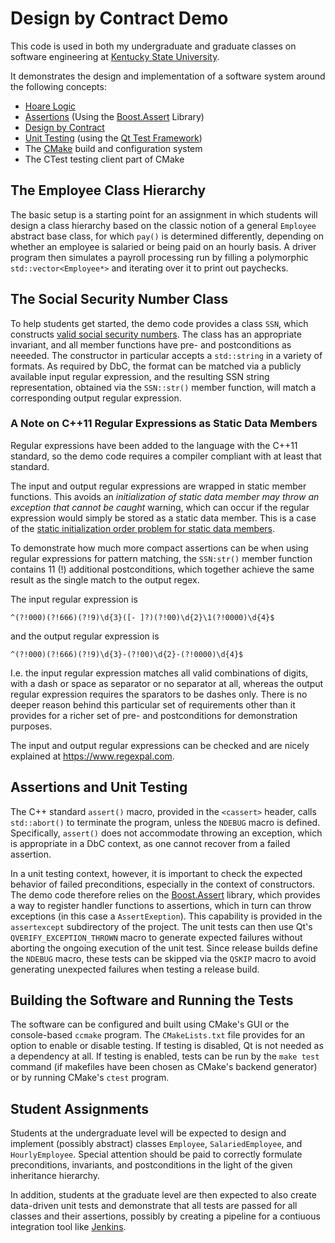 Design by Contract Demo
=======================

This code is used in both my undergraduate and graduate classes
on software engineering
at [Kentucky State University](https://www.kysu.edu).

It demonstrates the design and implementation of a software system
around the following concepts:
-   [Hoare Logic](https://en.wikipedia.org/wiki/Hoare_logic)
-   [Assertions](https://en.wikipedia.org/wiki/Assertion_(software_development))
    (Using the
    [Boost.Assert](https://www.boost.org/doc/libs/1_72_0/libs/assert/doc/html/assert.html)
    Library)
-   [Design by Contract](https://en.wikipedia.org/wiki/Design_by_contract)
-   [Unit Testing](https://en.wikipedia.org/wiki/Unit_testing)
    (using the [Qt Test Framework](https://doc.qt.io/qt-5/qttest-index.html))
-   The [CMake](https://cmake.org) build and configuration system
-   The CTest testing client part of CMake

The Employee Class Hierarchy
----------------------------

The basic setup is a starting point for an assignment
in which students will design a class hierarchy based on the classic
notion of a general `Employee` abstract base class,
for which `pay()` is determined differently,
depending on whether an employee is salaried or being paid on an hourly basis.
A driver program then simulates a payroll processing run
by filling a polymorphic `std::vector<Employee*>`
and iterating over it to print out paychecks.

The Social Security Number Class
--------------------------------

To help students get started,
the demo code provides a class `SSN`,
which constructs
[valid social security numbers](https://en.wikipedia.org/wiki/Social_Security_number#Valid_SSNs).
The class has an appropriate invariant,
and all member functions have pre- and postconditions as neeeded.
The constructor in particular accepts a `std::string` in a variety of formats.
As required by DbC, the format can be matched
via a publicly available input regular expression,
and the resulting SSN string representation,
obtained via the `SSN::str()` member function,
will match a corresponding output regular expression.

### A Note on C++11 Regular Expressions as Static Data Members

Regular expressions have been added to the language with the C++11 standard,
so the demo code requires a compiler compliant with at least that standard.

The input and output regular expressions are wrapped in static member functions.
This avoids an
*initialization of static data member may throw an exception that cannot be caught*
warning, which can occur
if the regular expression would simply be stored as a static data member.
This is a case of the
[static initialization order problem for static data members](https://isocpp.org/wiki/faq/ctors#static-init-order-on-first-use-members).

To demonstrate how much more compact assertions can be
when using regular expressions for pattern matching,
the `SSN:str()` member function contains 11 (!) additional postconditions,
which together achieve the same result as the single match to the output regex.

The input regular expression is
```
^(?!000)(?!666)(?!9)\d{3}([- ]?)(?!00)\d{2}\1(?!0000)\d{4}$
```
and the output regular expression is
```
^(?!000)(?!666)(?!9)\d{3}-(?!00)\d{2}-(?!0000)\d{4}$
```
I.e. the input regular expression matches all valid combinations of digits,
with a dash or space as separator or no separator at all,
whereas the output regular expression requires the sparators to be dashes only.
There is no deeper reason behind this particular set of requirements
other than it provides for a richer set of pre- and postconditions
for demonstration purposes.

The input and output regular expressions can be checked
and are nicely explained at <https://www.regexpal.com>.

Assertions and Unit Testing
---------------------------

The C++ standard `assert()` macro,
provided in the `<cassert>` header,
calls `std::abort()` to terminate the program,
unless the `NDEBUG` macro is defined.
Specifically,
`assert()` does not accommodate throwing an exception,
which is appropriate in a DbC context,
as one cannot recover from a failed assertion.

In a unit testing context, however,
it is important to check the expected behavior of failed preconditions,
especially in the context of constructors.
The demo code therefore relies on the
[Boost.Assert](https://www.boost.org/doc/libs/1_72_0/libs/assert/doc/html/assert.html)
library,
which provides a way to register handler functions to assertions,
which in turn can throw exceptions
(in this case a `AssertExeption`).
This capability is provided in the `assertexcept` subdirectory of the project.
The unit tests can then use Qt's `QVERIFY_EXCEPTION_THROWN` macro
to generate expected failures
without aborting the ongoing execution of the unit test.
Since release builds define the `NDEBUG` macro,
these tests can be skipped via the `QSKIP` macro
to avoid generating unexpected failures when testing a release build.

Building the Software and Running the Tests
-------------------------------------------

The software can be configured and built using CMake's GUI
or the console-based `ccmake` program.
The `CMakeLists.txt` file provides for an option to enable or disable testing.
If testing is disabled,
Qt is not needed as a dependency at all.
If testing is enabled,
tests can be run by the `make test` command
(if makefiles have been chosen as CMake's backend generator)
or by running CMake's `ctest` program.

Student Assignments
-------------------

Students at the undergraduate level will be expected to design and implement
(possibly abstract)
classes `Employee`, `SalariedEmployee`, and `HourlyEmployee`.
Special attention should be paid to correctly formulate preconditions,
invariants, and postconditions
in the light of the given inheritance hierarchy.

In addition, students at the graduate level are then expected
to also create data-driven unit tests
and demonstrate that all tests are passed for all classes and their assertions,
possibly by creating a pipeline for a contiuous integration tool like
[Jenkins](https://jenkins.io).

